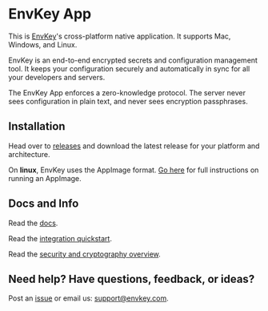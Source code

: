 # EnvKey App

This is [EnvKey](https://www.envkey.com)'s cross-platform native application. It supports Mac, Windows, and Linux. 

EnvKey is an end-to-end encrypted secrets and configuration management tool. It keeps your configuration securely and automatically in sync for all your developers and servers.

The EnvKey App enforces a zero-knowledge protocol. The server never sees configuration in plain text, and never sees encryption passphrases.

## Installation

Head over to [releases](https://github.com/envkey/envkey-app/releases) and download the latest release for your platform and architecture.

On **linux**, EnvKey uses the AppImage format. [Go here](https://appimage.org/) for full instructions on running an AppImage.

## Docs and Info

Read the [docs](https://docs.envkey.com).

Read the [integration quickstart](https://docs.envkey.com/integration-quickstart.html).

Read the [security and cryptography overview](https://security.envkey.com).

## Need help? Have questions, feedback, or ideas?

Post an [issue](https://github.com/envkey/envkey-app/issues) or email us: [support@envkey.com](mailto:support@envkey.com).


 
